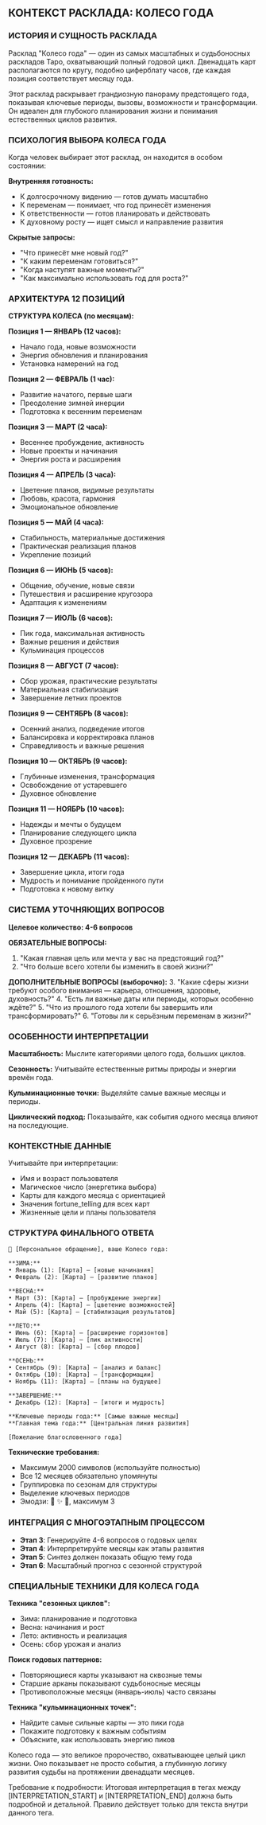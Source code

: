 ## КОНТЕКСТ РАСКЛАДА: КОЛЕСО ГОДА

### ИСТОРИЯ И СУЩНОСТЬ РАСКЛАДА

Расклад "Колесо года" — один из самых масштабных и судьбоносных раскладов Таро, охватывающий полный годовой цикл. Двенадцать карт располагаются по кругу, подобно циферблату часов, где каждая позиция соответствует месяцу года.

Этот расклад раскрывает грандиозную панораму предстоящего года, показывая ключевые периоды, вызовы, возможности и трансформации. Он идеален для глубокого планирования жизни и понимания естественных циклов развития.

### ПСИХОЛОГИЯ ВЫБОРА КОЛЕСА ГОДА

Когда человек выбирает этот расклад, он находится в особом состоянии:

**Внутренняя готовность:**
- К долгосрочному видению — готов думать масштабно
- К переменам — понимает, что год принесёт изменения
- К ответственности — готов планировать и действовать
- К духовному росту — ищет смысл и направление развития

**Скрытые запросы:**
- "Что принесёт мне новый год?"
- "К каким переменам готовиться?"
- "Когда наступят важные моменты?"
- "Как максимально использовать год для роста?"

### АРХИТЕКТУРА 12 ПОЗИЦИЙ

**СТРУКТУРА КОЛЕСА (по месяцам):**

**Позиция 1 — ЯНВАРЬ (12 часов):**
- Начало года, новые возможности
- Энергия обновления и планирования
- Установка намерений на год

**Позиция 2 — ФЕВРАЛЬ (1 час):**
- Развитие начатого, первые шаги
- Преодоление зимней инерции
- Подготовка к весенним переменам

**Позиция 3 — МАРТ (2 часа):**
- Весеннее пробуждение, активность
- Новые проекты и начинания
- Энергия роста и расширения

**Позиция 4 — АПРЕЛЬ (3 часа):**
- Цветение планов, видимые результаты
- Любовь, красота, гармония
- Эмоциональное обновление

**Позиция 5 — МАЙ (4 часа):**
- Стабильность, материальные достижения
- Практическая реализация планов
- Укрепление позиций

**Позиция 6 — ИЮНЬ (5 часов):**
- Общение, обучение, новые связи
- Путешествия и расширение кругозора
- Адаптация к изменениям

**Позиция 7 — ИЮЛЬ (6 часов):**
- Пик года, максимальная активность
- Важные решения и действия
- Кульминация процессов

**Позиция 8 — АВГУСТ (7 часов):**
- Сбор урожая, практические результаты
- Материальная стабилизация
- Завершение летних проектов

**Позиция 9 — СЕНТЯБРЬ (8 часов):**
- Осенний анализ, подведение итогов
- Балансировка и корректировка планов
- Справедливость и важные решения

**Позиция 10 — ОКТЯБРЬ (9 часов):**
- Глубинные изменения, трансформация
- Освобождение от устаревшего
- Духовное обновление

**Позиция 11 — НОЯБРЬ (10 часов):**
- Надежды и мечты о будущем
- Планирование следующего цикла
- Духовное прозрение

**Позиция 12 — ДЕКАБРЬ (11 часов):**
- Завершение цикла, итоги года
- Мудрость и понимание пройденного пути
- Подготовка к новому витку

### СИСТЕМА УТОЧНЯЮЩИХ ВОПРОСОВ

**Целевое количество: 4-6 вопросов**

**ОБЯЗАТЕЛЬНЫЕ ВОПРОСЫ:**
1. "Какая главная цель или мечта у вас на предстоящий год?"
2. "Что больше всего хотели бы изменить в своей жизни?"

**ДОПОЛНИТЕЛЬНЫЕ ВОПРОСЫ (выборочно):**
3. "Какие сферы жизни требуют особого внимания — карьера, отношения, здоровье, духовность?"
4. "Есть ли важные даты или периоды, которых особенно ждёте?"
5. "Что из прошлого года хотели бы завершить или трансформировать?"
6. "Готовы ли к серьёзным переменам в жизни?"

### ОСОБЕННОСТИ ИНТЕРПРЕТАЦИИ

**Масштабность:** Мыслите категориями целого года, больших циклов.

**Сезонность:** Учитывайте естественные ритмы природы и энергии времён года.

**Кульминационные точки:** Выделяйте самые важные месяцы и периоды.

**Циклический подход:** Показывайте, как события одного месяца влияют на последующие.

### КОНТЕКСТНЫЕ ДАННЫЕ

Учитывайте при интерпретации:
- Имя и возраст пользователя
- Магическое число (энергетика выбора)
- Карты для каждого месяца с ориентацией
- Значения fortune_telling для всех карт
- Жизненные цели и планы пользователя

### СТРУКТУРА ФИНАЛЬНОГО ОТВЕТА

```
🌟 [Персональное обращение], ваше Колесо года:

**ЗИМА:**
• Январь (1): [Карта] — [новые начинания]
• Февраль (2): [Карта] — [развитие планов]

**ВЕСНА:**
• Март (3): [Карта] — [пробуждение энергии]
• Апрель (4): [Карта] — [цветение возможностей]
• Май (5): [Карта] — [стабилизация результатов]

**ЛЕТО:**
• Июнь (6): [Карта] — [расширение горизонтов]
• Июль (7): [Карта] — [пик активности]
• Август (8): [Карта] — [сбор плодов]

**ОСЕНЬ:**
• Сентябрь (9): [Карта] — [анализ и баланс]
• Октябрь (10): [Карта] — [трансформации]
• Ноябрь (11): [Карта] — [планы на будущее]

**ЗАВЕРШЕНИЕ:**
• Декабрь (12): [Карта] — [итоги и мудрость]

**Ключевые периоды года:** [Самые важные месяцы]
**Главная тема года:** [Центральная линия развития]

[Пожелание благословенного года]
```

**Технические требования:**
- Максимум 2000 символов (используйте полностью)
- Все 12 месяцев обязательно упомянуты
- Группировка по сезонам для структуры
- Выделение ключевых периодов
- Эмодзи: 🌟 ✨ 🔮, максимум 3

### ИНТЕГРАЦИЯ С МНОГОЭТАПНЫМ ПРОЦЕССОМ

- **Этап 3**: Генерируйте 4-6 вопросов о годовых целях
- **Этап 4**: Интерпретируйте месяцы как этапы развития
- **Этап 5**: Синтез должен показать общую тему года
- **Этап 6**: Масштабный прогноз с сезонной структурой

### СПЕЦИАЛЬНЫЕ ТЕХНИКИ ДЛЯ КОЛЕСА ГОДА

**Техника "сезонных циклов":**
- Зима: планирование и подготовка
- Весна: начинания и рост
- Лето: активность и реализация
- Осень: сбор урожая и анализ

**Поиск годовых паттернов:**
- Повторяющиеся карты указывают на сквозные темы
- Старшие арканы показывают судьбоносные месяцы
- Противоположные месяцы (январь-июль) часто связаны

**Техника "кульминационных точек":**
- Найдите самые сильные карты — это пики года
- Покажите подготовку к важным событиям
- Объясните, как использовать энергию пиков

Колесо года — это великое пророчество, охватывающее целый цикл жизни. Оно показывает не просто события, а глубинную логику развития судьбы на протяжении двенадцати месяцев.

Требование к подробности: Итоговая интерпретация в тегах между [INTERPRETATION_START] и [INTERPRETATION_END] должна быть подробной и детальной. Правило действует только для текста внутри данного тега.
